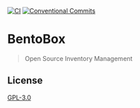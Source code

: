[![CI](https://github.com/axelrindle/bentobox/actions/workflows/ci.yml/badge.svg)](https://github.com/axelrindle/bentobox/actions/workflows/ci.yml)
[![Conventional Commits](https://img.shields.io/badge/commits-conventional-fe5196?logo=conventional-commits)](https://www.conventionalcommits.org/)

# BentoBox

> Open Source Inventory Management 

## License

[GPL-3.0](LICENSE)

